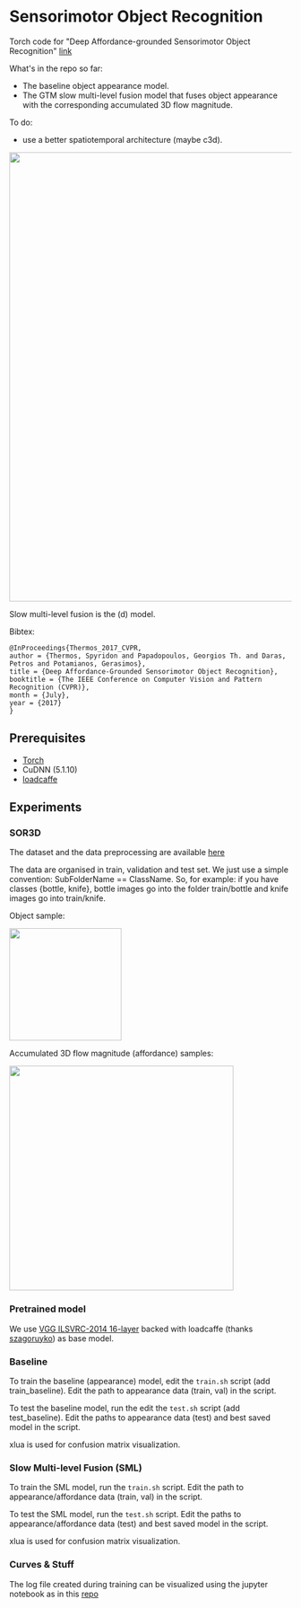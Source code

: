 # Sensorimotor Object Recognition
Torch code for "Deep Affordance-grounded Sensorimotor Object Recognition" [link](http://openaccess.thecvf.com/content_cvpr_2017/papers/Thermos_Deep_Affordance-Grounded_Sensorimotor_CVPR_2017_paper.pdf)

What's in the repo so far:
- The baseline object appearance model.
- The GTM slow multi-level fusion model that fuses object appearance with the corresponding accumulated 3D flow magnitude.

To do:
- use a better spatiotemporal architecture (maybe c3d).


<img src="http://sor3d.vcl.iti.gr/wp-content/uploads/2017/07/gtm3.png" width="800">

Slow multi-level fusion is the (d) model.

Bibtex:
```
@InProceedings{Thermos_2017_CVPR,
author = {Thermos, Spyridon and Papadopoulos, Georgios Th. and Daras, Petros and Potamianos, Gerasimos},
title = {Deep Affordance-Grounded Sensorimotor Object Recognition},
booktitle = {The IEEE Conference on Computer Vision and Pattern Recognition (CVPR)},
month = {July},
year = {2017}
}
```



## Prerequisites
- [Torch](http://torch.ch/)
- CuDNN (5.1.10)
- [loadcaffe](https://github.com/szagoruyko/loadcaffe)



## Experiments

### SOR3D

The dataset and the data preprocessing are available [here](http://sor3d.vcl.iti.gr/)

The data are organised in train, validation and test set. We just use a simple convention: SubFolderName == ClassName. So, for example: if you have classes {bottle, knife}, bottle images go into the folder train/bottle and knife images go into train/knife.

Object sample:

<img src="http://sor3d.vcl.iti.gr/wp-content/uploads/2017/03/4.png" width="200">

Accumulated 3D flow magnitude (affordance) samples:

<img src="http://sor3d.vcl.iti.gr/wp-content/uploads/2017/07/magn.png" width="400">


### Pretrained model

We use [VGG ILSVRC-2014 16-layer](https://gist.github.com/ksimonyan/211839e770f7b538e2d8) backed with loadcaffe (thanks [szagoruyko](https://github.com/szagoruyko)) as base model.


### Baseline

To train the baseline (appearance) model, edit the `train.sh` script (add train_baseline). Edit the path to appearance data (train, val) in the script.

To test the baseline model, run the edit the `test.sh` script (add test_baseline). Edit the paths to appearance data (test) and best saved model in the script.

xlua is used for confusion matrix visualization.


### Slow Multi-level Fusion (SML)

To train the SML model, run the `train.sh` script. Edit the path to appearance/affordance data (train, val) in the script.

To test the SML model, run the `test.sh` script. Edit the paths to appearance/affordance data (test) and best saved model in the script.

xlua is used for confusion matrix visualization.

### Curves & Stuff

The log file created during training can be visualized using the jupyter notebook as in this [repo](https://github.com/szagoruyko/wide-residual-networks/tree/master/notebooks)

